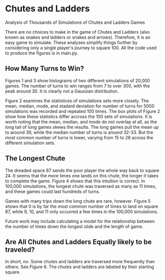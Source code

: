 # Chutes and Ladders
Analysis of Thousands of Simulations of Chutes and Ladders Games

There are no choices to make in the game of Chutes and Ladders (also known as snakes and ladders or snakes and arrows). Therefore, it is an easy game to simulate. These analyses simplify things further by considering only a single player's journey to square 100. All the code used to produce the figures is in main.py.

## How Many Turns to Win?
Figures 1 and 3 show histograms of two different simulations of 20,000 games. The number of turns to win ranges from 7 to over 300, with the peak around 30. It is clearly not a Gaussian distribution.

Figure 2 examines the statistices of simulations sets more closely. The mean, median, mode, and stadard deviation for number of turns for 5000 simulations was recorded and repeated 100 times. The box plots of Figure 2 show how these statistics differ accross the 100 sets of simulations. It is worth noting that the mean, median, and mode do not overlap at all, as the long tail of long games skews the results. The long games pull the mean up to around 39, while the median number of turns is around 32-33. But the most common number of turns is lower, varying from 15 to 28 across the different simulation sets.

## The Longest Chute
The dreaded space 87 sends the poor player the whole way back to square 24. It seems that the more times one lands on this chute, the longer it takes to complete the game. Figure 4 shows that this intuition is correct. In 100,000 simulations, the longest chute was traversed as many as 11 times, and these games could last hundreds of turns.

Games with many trips down the long chute are rare, however. Figure 5 shows that 0 is by far the most common number of times to land on square 87, while 9, 10, and 11 only occurred a few times in the 100,000 simulations.

Future work may include calculating a model for the relationship between the number of times down the longest slide and the length of game.

## Are All Chutes and Ladders Equally likely to be traveled?
In short, no. Some chutes and ladders are traversed more frequently than others. See Figure 6. The chutes and ladders are labeled by their starting square.
